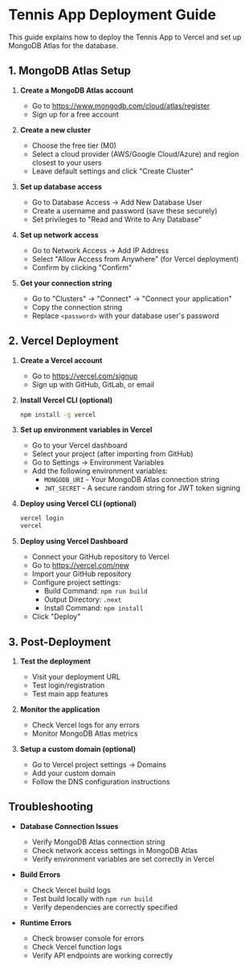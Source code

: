# Tennis App Deployment Guide

This guide explains how to deploy the Tennis App to Vercel and set up MongoDB Atlas for the database.

## 1. MongoDB Atlas Setup

1. **Create a MongoDB Atlas account**
   - Go to https://www.mongodb.com/cloud/atlas/register
   - Sign up for a free account

2. **Create a new cluster**
   - Choose the free tier (M0)
   - Select a cloud provider (AWS/Google Cloud/Azure) and region closest to your users
   - Leave default settings and click "Create Cluster"

3. **Set up database access**
   - Go to Database Access → Add New Database User
   - Create a username and password (save these securely)
   - Set privileges to "Read and Write to Any Database"

4. **Set up network access**
   - Go to Network Access → Add IP Address
   - Select "Allow Access from Anywhere" (for Vercel deployment)
   - Confirm by clicking "Confirm"

5. **Get your connection string**
   - Go to "Clusters" → "Connect" → "Connect your application"
   - Copy the connection string
   - Replace `<password>` with your database user's password

## 2. Vercel Deployment

1. **Create a Vercel account**
   - Go to https://vercel.com/signup
   - Sign up with GitHub, GitLab, or email

2. **Install Vercel CLI (optional)**
   ```bash
   npm install -g vercel
   ```

3. **Set up environment variables in Vercel**
   - Go to your Vercel dashboard
   - Select your project (after importing from GitHub)
   - Go to Settings → Environment Variables
   - Add the following environment variables:
     - `MONGODB_URI` - Your MongoDB Atlas connection string
     - `JWT_SECRET` - A secure random string for JWT token signing

4. **Deploy using Vercel CLI (optional)**
   ```bash
   vercel login
   vercel
   ```

5. **Deploy using Vercel Dashboard**
   - Connect your GitHub repository to Vercel
   - Go to https://vercel.com/new
   - Import your GitHub repository
   - Configure project settings:
     - Build Command: `npm run build`
     - Output Directory: `.next`
     - Install Command: `npm install`
   - Click "Deploy"

## 3. Post-Deployment

1. **Test the deployment**
   - Visit your deployment URL
   - Test login/registration
   - Test main app features

2. **Monitor the application**
   - Check Vercel logs for any errors
   - Monitor MongoDB Atlas metrics

3. **Setup a custom domain (optional)**
   - Go to Vercel project settings → Domains
   - Add your custom domain
   - Follow the DNS configuration instructions

## Troubleshooting

- **Database Connection Issues**
  - Verify MongoDB Atlas connection string
  - Check network access settings in MongoDB Atlas
  - Verify environment variables are set correctly in Vercel

- **Build Errors**
  - Check Vercel build logs
  - Test build locally with `npm run build`
  - Verify dependencies are correctly specified

- **Runtime Errors**
  - Check browser console for errors
  - Check Vercel function logs
  - Verify API endpoints are working correctly 